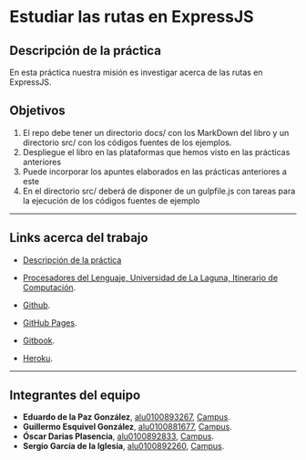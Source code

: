 # Estudiar las rutas en ExpressJS

## Descripción de la práctica
En esta práctica nuestra misión es investigar acerca de las rutas en ExpressJS.

## Objetivos

1. El repo debe tener un directorio docs/ con los MarkDown del libro y un directorio src/ con los códigos fuentes de los ejemplos.
2. Despliegue el libro en las plataformas que hemos visto en las prácticas anteriores
3. Puede incorporar los apuntes elaborados en las prácticas anteriores a este
4. En el directorio src/ deberá de disponer de un gulpfile.js con tareas para la ejecución de los códigos fuentes de ejemplo


---
## Links acerca del trabajo

* [Descripción de la práctica](https://casianorodriguezleon.gitbooks.io/ull-esit-1617/practicas/practicalearningrouting.html)

* [Procesadores del Lenguaje, Universidad de La Laguna, Itinerario de Computación](https://campusvirtual.ull.es/1617/course/view.php?id=1148).

* [Github](https://github.com/ULL-ESIT-PL-1617/estudiar-las-rutas-en-expressjs-eduardo-guillermo-oscar-sergio).

* [GitHub Pages](https://ull-esit-pl-1617.github.io/estudiar-las-rutas-en-expressjs-eduardo-guillermo-oscar-sergio/).

* [Gitbook](https://alu0100881677.gitbooks.io/estudiar-las-rutas-en-express/content/). 

* [Heroku](https://calm-retreat-63224.herokuapp.com/).


---
## Integrantes del equipo

* **Eduardo de la Paz González**, [alu0100893267](https://alu0100893267.github.io), [Campus](https://campusvirtual.ull.es/1617/user/view.php?id=9458&course=1148).
* **Guillermo Esquivel González**, [alu0100881677](https://alu0100881677.github.io), [Campus](https://campusvirtual.ull.es/1617/user/view.php?id=9445&course=1148).
* **Óscar Darias Plasencia**, [alu0100892833](https://alu0100892833.github.io), [Campus](https://campusvirtual.ull.es/1617/user/view.php?id=9441&course=1148).
* **Sergio García de la Iglesia**, [alu0100892260](https://sergiogarciadli.github.io), [Campus](https://campusvirtual.ull.es/1617/user/view.php?id=9446&course=1148).
